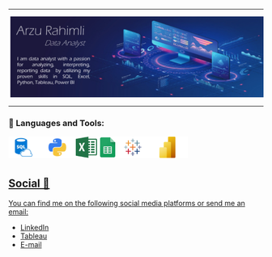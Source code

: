 ------------------------------------------------------------------------------------------------------
<img src ='https://github.com/arzurahimli/arzurahimli/blob/main/Overview.png'  width="1500" height="auto"/>

------------------------------------------------------------------------------------------------------
### 🔨 Languages and Tools:
<a href="https://SQL.org/" target="_blank"> <img align="left" src="https://github.com/arzurahimli/TOOL-ICONS/blob/main/SQL.png" alt="SQL" height="42px"/> </a>
<a href="https://PYTHON.org/" target="_blank"> <img align="left" src="https://github.com/arzurahimli/TOOL-ICONS/blob/main/PYTHON.png" alt="PYTHON" height="42px"/> </a>
<a href="https://EXCEL.org/" target="_blank"> <img align="left" src="https://github.com/arzurahimli/TOOL-ICONS/blob/main/EXCEL.png" alt="EXCEL" height="42px"/> </a>
<a href="https://GOOGLESHEETS.org/" target="_blank"> <img align="left" src="https://github.com/arzurahimli/TOOL-ICONS/blob/main/SHEETS.png" alt="GOOGLESHEETS" height="42px"/> </a>
<a href="https://TABLEAU.org/" target="_blank"> <img align="left" src="https://github.com/arzurahimli/TOOL-ICONS/blob/main/TABLEAU.png" alt="TABLEAU" height="42px"/> </a>
<a href="https://POWERBI.org/" target="_blank"> <img align="left" src="https://github.com/arzurahimli/TOOL-ICONS/blob/main/POWERBI.png" alt="POWERBI" height="42px"/> 

<BR>
  <BR>
<BR>

## Social 📱
You can find me on the following social media platforms or send me an email:
* [LinkedIn](https://www.linkedin.com/in/davebitter)
* [Tableau](https://public.tableau.com/app/profile/arzu.rahimli)
* [E-mail](mailto:rahimleearzu@gmail.com)
